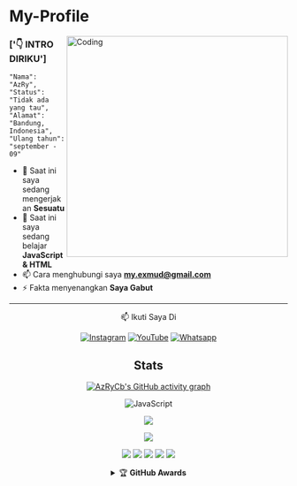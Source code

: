 # My-Profile
<img align="right" alt="Coding" width="400" src="https://cdn.dribbble.com/users/1162077/screenshots/5403918/media/d5dccb5d5818cba2c8fa0cb15fb578b3.gif" />
 
 ### ['👇 INTRO DIRIKU']
```
"Nama": "AzRy",
"Status": "Tidak ada yang tau",
"Alamat": "Bandung, Indonesia",
"Ulang tahun": "september - 09"
```
- 🔭 Saat ini saya sedang mengerjakan **Sesuatu**
- 🌱 Saat ini saya sedang belajar **JavaScript & HTML**
- 📫 Cara menghubungi saya **my.exmud@gmail.com**
- ⚡ Fakta menyenangkan **Saya Gabut**

<div align="center">

---

<p align="center">
📫 Ikuti Saya Di
</p>

<p align="center">
<a href="https://www.instagram.com/senpai_chan_gemoy" target="_blank"><img src="https://img.shields.io/badge/Instagram-%23E4405F.svg?&style=flat-square&logo=instagram&logoColor=white" alt="Instagram"></a>
<a href="bit.ly/Papah-Chan" target="_blank"><img src="https://img.shields.io/badge/YouTube-%231877F2.svg?&style=flat-square&logo=YouTube&logoColor=white" alt="YouTube"></a>
<a href="https://wa.me/6281268416245" target="_blank"><img src="https://img.shields.io/badge/Whatsapp-%808080.svg?&style=flat-square&logo=Whatsapp&logoColor=white" alt="Whatsapp"></a>
</p>

## Stats
[![AzRyCb's GitHub activity graph](https://activity-graph.herokuapp.com/graph?username=AzRyCb&&theme=xcode)](https://github.com/AzRyCb)

 <img alt="JavaScript" src="https://img.shields.io/badge/javascript%20-%23323330.svg?&style=for-the-badge&logo=javascript&logoColor=%23F7DF1E"/>

<p align="center"><a href="https://github.com/hyzerr"><img src="https://github-readme-stats.vercel.app/api?username=hyzerr&show_icons=true&theme=radical"></a></p>
<p align="center"><a href="https://github.com/hyzerr"><img src="https://github-readme-stats.vercel.app/api/top-langs/?username=hyzerr&theme=radical&layout=compact"></a></p> 


<p align="center">
    <img src="https://img.shields.io/badge/OS-Linux-blue?&logo=Linux" />
    <img src="https://img.shields.io/badge/OS-Windows-blue?&logo=Windows" />
    <img src="https://img.shields.io/badge/IDE-Xcode-blue?&logo=xcode" />
    <img src="https://img.shields.io/badge/Text%20Editor-Visual%20Studio%20Code-blue?&logo=visual%20studio%20code&logoColor=blue" />
    <img src="https://img.shields.io/badge/Sublime%20Text-gray?&logo=Sublime-Text" />
</hal>
<details>
    <summary>&#127942 <b>GitHub Awards</b></summary><br/>

! [Piala Github] (https://github-profile-trophy.vercel.app/?username=hyzerr)

</detail>

<details>
    <summary>&#127942 <b>GitHub Activity</b></summary><br/>

! [Metrik] (https://metrics.lecoq.io/hyzerr)

</detail> 

<details>
    <summary>&#127942 <b>GitHub Awards</b></summary><br/>

![Github Trophy](https://github-profile-trophy.vercel.app/?username=Kangsad01)

</details>

<details>
    <summary>&#127942 <b>GitHub Activity</b></summary><br/>

![Metrics](https://metrics.lecoq.io/Kangsad01?template=classic&repositories.forks=true&languages=1&languages.colors=github&languages.threshold=0%25&config.timezone=Asia%2Fsurabaya)

</details> 

![](https://visitor-badge.glitch.me/badge?page_id=Kangsad01)

---



<h3 align="left">Visitor</h3>
<p align="center">
<img src="https://count.caliphdev.my.id/get/@AzRyCb?theme=rule34" alt="visitor.svg">
</p>

